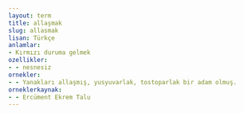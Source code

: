 ```yaml
---
layout: term
title: allaşmak
slug: allasmak
lisan: Türkçe
anlamlar:
- Kırmızı duruma gelmek
ozellikler:
- - nesnesiz
ornekler:
- - Yanakları allaşmış, yusyuvarlak, tostoparlak bir adam olmuş.
orneklerkaynak:
- - Ercüment Ekrem Talu
---
```

